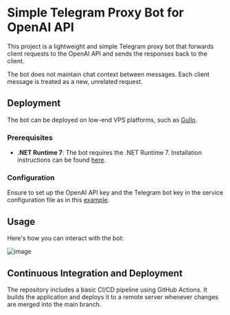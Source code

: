 # Simple Telegram Proxy Bot for OpenAI API

This project is a lightweight and simple Telegram proxy bot that forwards client requests to the OpenAI API and sends the responses back to the client.

The bot does not maintain chat context between messages. Each client message is treated as a new, unrelated request.

## Deployment

The bot can be deployed on low-end VPS platforms, such as [Gullo](https://hosting.gullo.me/).

### Prerequisites

- **.NET Runtime 7**: The bot requires the .NET Runtime 7. Installation instructions can be found [here](https://learn.microsoft.com/en-us/dotnet/core/install/linux).

### Configuration

Ensure to set up the OpenAI API key and the Telegram bot key in the service configuration file as in this [example](https://github.com/KSerditov/openai-bot/blob/main/telegram-bot-openai.service).

## Usage

Here's how you can interact with the bot:

![image](https://github.com/KSerditov/openai-bot/assets/3009597/8b8488fe-fd35-4e76-b3e0-371bc13e71fd)


## Continuous Integration and Deployment
The repository includes a basic CI/CD pipeline using GitHub Actions. It builds the application and deploys it to a remote server whenever changes are merged into the main branch.
